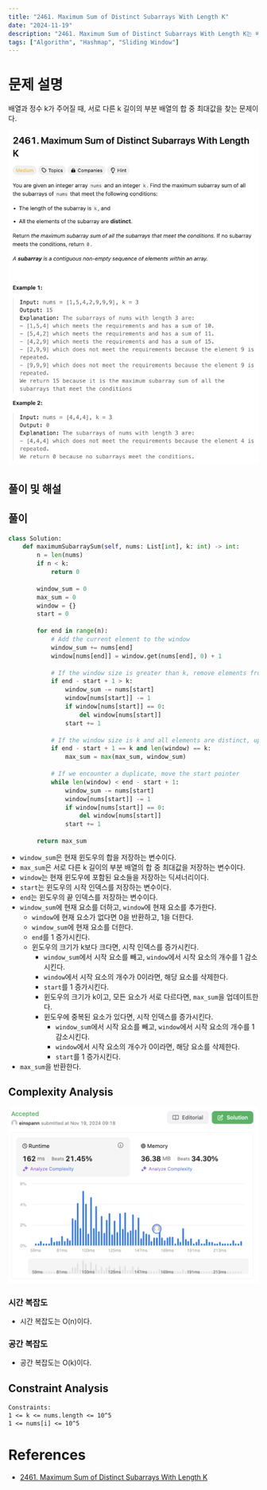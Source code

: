```yaml
---
title: "2461. Maximum Sum of Distinct Subarrays With Length K"
date: "2024-11-19"
description: "2461. Maximum Sum of Distinct Subarrays With Length K는 배열과 정수 k가 주어질 때, 서로 다른 k 길이의 부분 배열의 합 중 최대값을 찾는 문제이다."
tags: ["Algorithm", "Hashmap", "Sliding Window"]
---
```


# 문제 설명
배열과 정수 k가 주어질 때, 서로 다른 k 길이의 부분 배열의 합 중 최대값을 찾는 문제이다.

![2461](../../../images/LEET/2461/2461.png)

## 풀이 및 해설

## 풀이
```python
class Solution:
    def maximumSubarraySum(self, nums: List[int], k: int) -> int:
        n = len(nums)
        if n < k:
            return 0
        
        window_sum = 0
        max_sum = 0
        window = {}
        start = 0
        
        for end in range(n):
            # Add the current element to the window
            window_sum += nums[end]
            window[nums[end]] = window.get(nums[end], 0) + 1
            
            # If the window size is greater than k, remove elements from the start
            if end - start + 1 > k:
                window_sum -= nums[start]
                window[nums[start]] -= 1
                if window[nums[start]] == 0:
                    del window[nums[start]]
                start += 1
            
            # If the window size is k and all elements are distinct, update max_sum
            if end - start + 1 == k and len(window) == k:
                max_sum = max(max_sum, window_sum)
            
            # If we encounter a duplicate, move the start pointer
            while len(window) < end - start + 1:
                window_sum -= nums[start]
                window[nums[start]] -= 1
                if window[nums[start]] == 0:
                    del window[nums[start]]
                start += 1
        
        return max_sum
```
- `window_sum`은 현재 윈도우의 합을 저장하는 변수이다.
- `max_sum`은 서로 다른 k 길이의 부분 배열의 합 중 최대값을 저장하는 변수이다.
- `window`는 현재 윈도우에 포함된 요소들을 저장하는 딕셔너리이다.
- `start`는 윈도우의 시작 인덱스를 저장하는 변수이다.
- `end`는 윈도우의 끝 인덱스를 저장하는 변수이다.
- `window_sum`에 현재 요소를 더하고, `window`에 현재 요소를 추가한다.
  - `window`에 현재 요소가 없다면 0을 반환하고, 1을 더한다.
  - `window_sum`에 현재 요소를 더한다.
  - `end`를 1 증가시킨다.
  - 윈도우의 크기가 k보다 크다면, 시작 인덱스를 증가시킨다.
    - `window_sum`에서 시작 요소를 빼고, `window`에서 시작 요소의 개수를 1 감소시킨다.
    - `window`에서 시작 요소의 개수가 0이라면, 해당 요소를 삭제한다.
    - `start`를 1 증가시킨다.
    - 윈도우의 크기가 k이고, 모든 요소가 서로 다르다면, `max_sum`을 업데이트한다.
    - 윈도우에 중복된 요소가 있다면, 시작 인덱스를 증가시킨다.
      - `window_sum`에서 시작 요소를 빼고, `window`에서 시작 요소의 개수를 1 감소시킨다.
      - `window`에서 시작 요소의 개수가 0이라면, 해당 요소를 삭제한다.
      - `start`를 1 증가시킨다.
- `max_sum`을 반환한다.

## Complexity Analysis
![tc](../../../images/LEET/2461/tc.png)

### 시간 복잡도
- 시간 복잡도는 O(n)이다.

### 공간 복잡도
- 공간 복잡도는 O(k)이다.

## Constraint Analysis
```
Constraints:
1 <= k <= nums.length <= 10^5
1 <= nums[i] <= 10^5
```

# References
- [2461. Maximum Sum of Distinct Subarrays With Length K](https://leetcode.com/problems/maximum-sum-of-distinct-subarrays-with-length-k/)